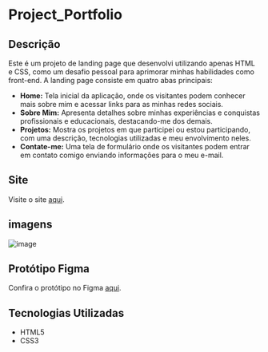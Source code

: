 # Project_Portfolio



## Descrição
Este é um projeto de landing page que desenvolvi utilizando apenas HTML e CSS, como um desafio pessoal para aprimorar minhas habilidades como front-end. A landing page consiste em quatro abas principais:

- **Home:** Tela inicial da aplicação, onde os visitantes podem conhecer mais sobre mim e acessar links para as minhas redes sociais.
- **Sobre Mim:** Apresenta detalhes sobre minhas experiências e conquistas profissionais e educacionais, destacando-me dos demais.
- **Projetos:** Mostra os projetos em que participei ou estou participando, com uma descrição, tecnologias utilizadas e meu envolvimento neles.
- **Contate-me:** Uma tela de formulário onde os visitantes podem entrar em contato comigo enviando informações para o meu e-mail.

## Site
Visite o site [aqui](https://project-portfolio-nmyf.vercel.app/).

## imagens

![image](https://github.com/RobsonMendes37/project-portfolio/assets/111722533/67031d0c-cf82-4bb1-8d11-a612c03f9fdc)

## Protótipo Figma
Confira o protótipo no Figma [aqui](https://www.figma.com/file/cgO2zItUXdH50aBTFVc1IN/project-portif%C3%B3lio?type=design&node-id=0%3A1&mode=design&t=S9Ap7DIotBoWyvmE-1).


## Tecnologias Utilizadas
- HTML5
- CSS3
